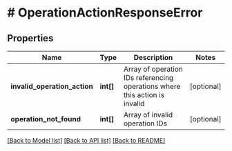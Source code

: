 # # OperationActionResponseError

## Properties

Name | Type | Description | Notes
------------ | ------------- | ------------- | -------------
**invalid_operation_action** | **int[]** | Array of operation IDs referencing operations where this action is invalid | [optional] 
**operation_not_found** | **int[]** | Array of invalid operation IDs | [optional] 

[[Back to Model list]](../../README.md#documentation-for-models) [[Back to API list]](../../README.md#documentation-for-api-endpoints) [[Back to README]](../../README.md)


